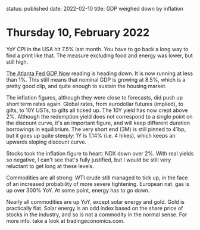 status: published
date: 2022-02-10
title: GDP weighed down by inflation

# Thursday 10, February 2022

YoY CPI in the USA hit 7.5% last month.
You have to go back a long way to find a print like that.
The measure excluding food and energy was lower, but still high.

[The Atlanta Fed GDP Now](https://www.atlantafed.org/cqer/research/gdpnow) reading is heading down.
It is now running at less than 1%. 
This still means that nominal GDP is growing at 8.5%, which is a pretty good clip, 
and quite enough to sustain the housing market.

The inflation figures, although they were close to forecasts, did push up short term rates again.
Global rates, from eurodollar futures (implied), to gilts, to 10Y USTs, to gilts all ticked up.
The 10Y yield has now crept above 2%. 
Although the redemption yield does not correspond to a single point on the discount curve, it's an important figure, 
and will keep different duration borrowings in equilibrium. The very short end (3M) is still pinned to 41bp, but it goes up quite steeply: 1Y is 1.14% (i.e. 4 hikes), which keeps an upwards sloping discount curve.

Stocks took the inflation figure to heart: NDX down over 2%.
With real yields so negative, I can't see that's fully justified, but I would be still very reluctant to get long at these levels.

Commodities are all strong: WTI crude still managed to tick up, in the face of an increased probability of more severe tightening.
European nat. gas is up over 300% YoY. At some point, energy has to go down.

Nearly all commodities are up YoY, except solar energy and gold. Gold is practically flat. Solar energy is an odd index based on the share price of stocks in the industry, and so is not a commodity in the normal sense. For more info. take a look at tradingeconomics.com.

